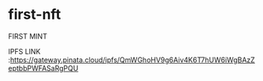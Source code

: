 # first-nft


  FIRST MINT
  
  
  
IPFS LINK :https://gateway.pinata.cloud/ipfs/QmWGhoHV9g6Aiv4K6T7hUW6iWgBAzZeptbbPWFASaRgPQU
